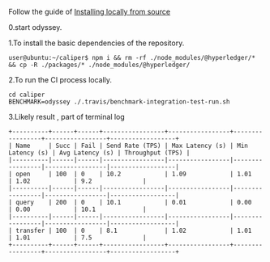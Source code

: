 Follow the guide of [Installing locally from source](https://hyperledger.github.io/caliper/vNext/installing-caliper/#installing-locally-from-source)

0.start odyssey.

1.To install the basic dependencies of the repository.

`user@ubuntu:~/caliper$ npm i && rm -rf ./node_modules/@hyperledger/* && cp -R ./packages/* ./node_modules/@hyperledger/`

2.To run the CI process locally.
```shell
cd caliper
BENCHMARK=odyssey ./.travis/benchmark-integration-test-run.sh
```

3.Likely result , part of terminal log
```
+----------+------+------+-----------------+-----------------+-----------------+-----------------+------------------+
| Name     | Succ | Fail | Send Rate (TPS) | Max Latency (s) | Min Latency (s) | Avg Latency (s) | Throughput (TPS) |
|----------|------|------|-----------------|-----------------|-----------------|-----------------|------------------|
| open     | 100  | 0    | 10.2            | 1.09            | 1.01            | 1.02            | 9.2              |
|----------|------|------|-----------------|-----------------|-----------------|-----------------|------------------|
| query    | 200  | 0    | 10.1            | 0.01            | 0.00            | 0.00            | 10.1             |
|----------|------|------|-----------------|-----------------|-----------------|-----------------|------------------|
| transfer | 100  | 0    | 8.1             | 1.02            | 1.01            | 1.01            | 7.5              |
+----------+------+------+-----------------+-----------------+-----------------+-----------------+------------------+

```
